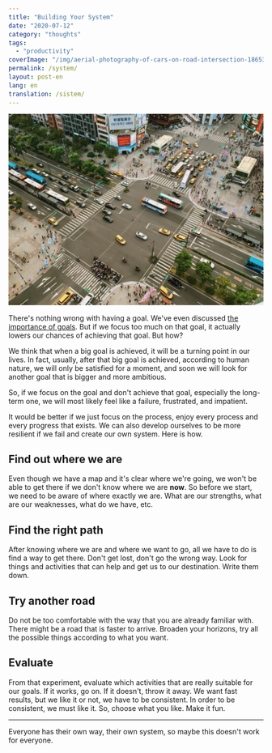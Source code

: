 ```yaml
---
title: "Building Your System"
date: "2020-07-12"
category: "thoughts"
tags:
  - "productivity"
coverImage: "/img/aerial-photography-of-cars-on-road-intersection-186537.webp"
permalink: /system/
layout: post-en
lang: en
translation: /sistem/
---
```


![](/img/aerial-photography-of-cars-on-road-intersection-186537.webp)

There's nothing wrong with having a goal. We've even discussed [the importance of goals](/goal/). But if we focus too much on that goal, it actually lowers our chances of achieving that goal. But how?

We think that when a big goal is achieved, it will be a turning point in our lives. In fact, usually, after that big goal is achieved, according to human nature, we will only be satisfied for a moment, and soon we will look for another goal that is bigger and more ambitious.

So, if we focus on the goal and don't achieve that goal, especially the long-term one, we will most likely feel like a failure, frustrated, and impatient.

It would be better if we just focus on the process, enjoy every process and every progress that exists. We can also develop ourselves to be more resilient if we fail and create our own system. Here is how.

## Find out where we are

Even though we have a map and it's clear where we're going, we won't be able to get there if we don't know where we are **now**. So before we start, we need to be aware of where exactly we are. What are our strengths, what are our weaknesses, what do we have, etc.

## Find the right path

After knowing where we are and where we want to go, all we have to do is find a way to get there. Don't get lost, don't go the wrong way. Look for things and activities that can help and get us to our destination. Write them down.

## Try another road

Do not be too comfortable with the way that you are already familiar with. There might be a road that is faster to arrive. Broaden your horizons, try all the possible things according to what you want.

## Evaluate

From that experiment, evaluate which activities that are really suitable for our goals. If it works, go on. If it doesn't, throw it away. We want fast results, but we like it or not, we have to be consistent. In order to be consistent, we must like it. So, choose what you like. Make it fun.

---

Everyone has their own way, their own system, so maybe this doesn't work for everyone.
